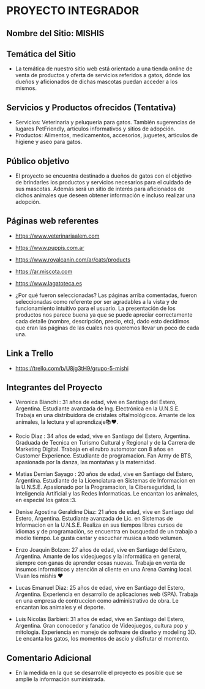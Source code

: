 # PROYECTO INTEGRADOR 
## Nombre del Sitio: MISHIS
## Temática del Sitio 
- La temática de nuestro sitio web está orientado a una tienda online de venta de productos y oferta de servicios referidos a gatos, dónde los dueños y aficionados de dichas mascotas puedan acceder a los mismos. 
## Servicios y Productos ofrecidos (Tentativa)
- Servicios: Veterinaria y peluquería para gatos. También sugerencias de lugares PetFriendly, articulos informativos y sitios de adopción.
- Productos: Alimentos, medicamentos, accesorios, juguetes, articulos de higiene y aseo para gatos.
## Público objetivo 
- El proyecto se encuentra destinado a dueños de gatos con el objetivo de brindarles los productos y servicios necesarios para el cuidado de sus mascotas. Además será un sitio de interés para aficionados de dichos animales que deseen obtener información e incluso realizar una adopción.
## Páginas web referentes
- https://www.veterinariaalem.com
- https://www.puppis.com.ar
- https://www.royalcanin.com/ar/cats/products
- https://ar.miscota.com
- https://www.lagatoteca.es

- ¿Por qué fueron seleccionadas? 
Las páginas arriba comentadas, fueron seleccionadas como referente por ser agradables a la vista y de funcionamiento intuitivo para el usuario. La presentación de los productos nos parece buena ya que se puede apreciar correctamente cada detalle (nombre, descripción, precio, etc), dado esto decidimos que eran las páginas de las cuales nos queremos llevar un poco de cada una.
## Link a Trello
- https://trello.com/b/U8jg3tH9/grupo-5-mishi
## Integrantes del Proyecto 
- Veronica Bianchi : 31 años de edad, vive en Santiago del Estero, Argentina. Estudiante avanzada de Ing. Electrónica en la U.N.S.E. Trabaja en una distribuidora de cristales oftalmológicos. Amante de los animales, la lectura y el aprendizaje📚❤.

- Rocio Diaz : 34 años de edad, vive en Santiago del Estero, Argentina. Graduada de Tecnica en Turismo Cultural y Regional y de la Carrera de Marketing Digital. Trabaja en el rubro automotor con 8 años en Customer Experience. Estudiante de programacion. Fan Army de BTS, apasionada por la danza, las montañas y la maternidad. 

- Matias Demian Sayago : 20 años de edad, vive en Santiago del Estero, Argentina. Estudiante de la Licenciatura en Sistemas de Informacion en la U.N.S.E. Apasionado por la Programacion, la Ciberseguridad, la Inteligencia Artificial y las Redes Informaticas. Le encantan los animales, en especial los gatos :3.

- Denise Agostina Geraldine Diaz: 21 años de edad, vive en Santiago del Estero, Argentina. Estudiante avanzada de Lic. en Sistemas de Informacion en la U.N.S.E. Realiza en sus tiempos libres cursos de idiomas y de programación, se encuentra en busquedad de un trabajo a medio tiempo. Le gusta cantar y escuchar musica a todo volumen.

- Enzo Joaquin Bolzon: 27 años de edad, vive en Santiago del Estero, Argentina. Amante de los videojuegos y la informática en general, siempre con ganas de aprender cosas nuevas. Trabaja en venta de insumos informáticos y atención al cliente en una Arena Gaming local. Vivan los mishis ♥

- Lucas Emanuel Diaz: 25 años de edad, vive en Santiago del Estero, Argentina. Experiencia en desarrollo de aplicaciones web (SPA). Trabaja en una empresa de contruccion como administrativo de obra. Le encantan los animales y el deporte.

- Luis Nicolás Barbieri: 31 años de edad, vive en Santiago del Estero, Argentina. Gran conocedor y fanatico de Videojuegos, cultura pop y mitologia. Experiencia en manejo de software de diseño y modeling 3D. Le encanta los gatos, los momentos de ascio y disfrutar el momento.

## Comentario Adicional
- En la medida en la que se desarrolle el proyecto es posible que se 	amplíe la información suministrada. 

